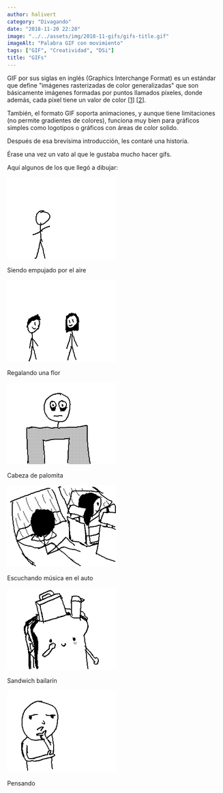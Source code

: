 ```yaml
---
author: halivert
category: "Divagando"
date: "2018-11-20 22:20"
image: "../../assets/img/2018-11-gifs/gifs-title.gif"
imageAlt: "Palabra GIF con movimiento"
tags: ["GIF", "Creatividad", "DSi"]
title: "GIFs"
---
```


GIF por sus siglas en inglés (Graphics Interchange Format) es un estándar que
define "imágenes rasterizadas de color generalizadas" que son básicamente
imágenes formadas por puntos llamados pixeles, donde además, cada pixel tiene un
valor de color \[[1][1]\] \[[2][2]\].

<!-- Seguir leyendo -->

También, el formato GIF soporta animaciones, y aunque tiene limitaciones (no
permite gradientes de colores), funciona muy bien para gráficos simples como
logotipos o gráficos con áreas de color solido.

Después de esa brevísima introducción, les contaré una historia.

Érase una vez un vato al que le gustaba mucho hacer gifs.

Aquí algunos de los que llegó a dibujar:

<div class="flex gap-3 flex-col items-stretch text-center">
  <div
    class="bg-center bg-cover bg-no-repeat pt-4 px-6 flex flex-col items-center gap-3 rounded"
    style="background-image: url(/img/backgrounds/red-velvet.webp)">
    <div class="border-8 border-black rounded">

![Siendo empujado por el aire](../../assets/img/2018-11-gifs/air.gif)
    </div>
    <p class="italic self-stretch bg-background-200 border-4 border-amber-600 rounded-lg mb-0">
      Siendo empujado por el aire
    </p>
  </div>

  <div
    class="bg-center bg-cover bg-no-repeat pt-4 px-6 flex flex-col items-center gap-3 rounded"
    style="background-image: url(/img/backgrounds/blue-velvet.webp)">
    <div class="border-8 border-black rounded">

![Giving a flower](../../assets/img/2018-11-gifs/giving-flower.gif)
    </div>
    <p class="italic self-stretch bg-background-200 border-4 border-amber-600 rounded-lg mb-0">
      Regalando una flor
    </p>
  </div>

  <div
    class="bg-center bg-cover bg-no-repeat pt-4 px-6 flex flex-col items-center gap-3 rounded"
    style="background-image: url(/img/backgrounds/purple-velvet.webp)">
    <div class="border-8 border-black rounded">

![Head explode](../../assets/img/2018-11-gifs/head-corn.gif)
    </div>
    <p class="italic self-stretch bg-background-200 border-4 border-amber-600 rounded-lg mb-0">
      Cabeza de palomita
    </p>
  </div>

  <div
    class="bg-center bg-cover bg-no-repeat pt-4 px-6 flex flex-col items-center gap-3 rounded"
    style="background-image: url(/img/backgrounds/green-velvet.webp)">
    <div class="border-8 border-black rounded">

![Hearing music](../../assets/img/2018-11-gifs/hearing-music.gif)
    </div>
    <p class="italic self-stretch bg-background-200 border-4 border-amber-600 rounded-lg mb-0">
      Escuchando música en el auto
    </p>
  </div>

  <div
    class="bg-center bg-cover bg-no-repeat pt-4 px-6 flex flex-col items-center gap-3 rounded"
    style="background-image: url(/img/backgrounds/purple-velvet.webp)">
    <div class="border-8 border-black rounded">

![Dancing sandwich](../../assets/img/2018-11-gifs/sandwich.gif)
    </div>
    <p class="italic self-stretch bg-background-200 border-4 border-amber-600 rounded-lg mb-0">
      Sandwich bailarín
    </p>
  </div>

  <div
    class="bg-center bg-cover bg-no-repeat pt-4 px-6 flex flex-col items-center gap-3 rounded"
    style="background-image: url(/img/backgrounds/blue-velvet.webp)">
    <div class="border-8 border-black rounded">

![Thinking](../../assets/img/2018-11-gifs/thinking.gif)
    </div>
    <p class="italic self-stretch bg-background-200 border-4 border-amber-600 rounded-lg mb-0">
      Pensando
    </p>
  </div>
</div>

[1]: https://www.w3.org/Graphics/GIF/spec-gif87.txt
[2]: https://support.99designs.com/hc/es/articles/204761835--Qué-son-los-vectores-y-las-imagenes-rasterizadas-Cuándo-debería-usarlas-
